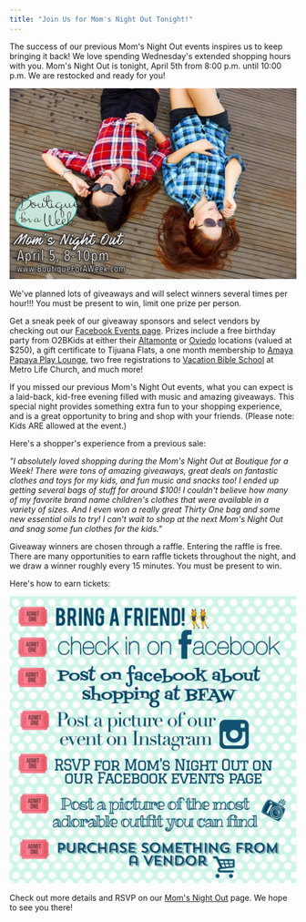 ```yaml
---
title: "Join Us for Mom's Night Out Tonight!"
---
```


The success of our previous Mom's Night Out events inspires us to keep bringing it back! We love spending Wednesday's extended shopping hours with you. Mom's Night Out is tonight, April 5th from 8:00 p.m. until 10:00 p.m. We are restocked and ready for you! 

![](/img/blog/16797711_10154127841245836_3860323383304267148_o.jpg)

We've planned lots of giveaways and will select winners several times per hour!!! You must be present to win, limit one prize per person.

Get a sneak peek of our giveaway sponsors and select vendors by checking out our [Facebook Events page](https://www.facebook.com/events/1870091326536356/). Prizes include a free birthday party from O2BKids at either their [Altamonte](https://www.facebook.com/o2bkidsaltamonte/) or [Oviedo](https://www.facebook.com/O2B-Kids-Oviedo-684084515039352/) locations (valued at $250), a gift certificate to Tijuana Flats, a one month membership to [Amaya Papaya Play Lounge](https://www.facebook.com/amayapapayaplaylounge/?qsefr=1), two free registrations to [Vacation Bible School](http://metrolife.org/events/event/461/vbs-2017:-galactic-starveyors/2017-06-12) at Metro Life Church, and much more!

If you missed our previous Mom's Night Out events, what you can expect is a laid-back, kid-free evening filled with music and amazing giveaways. This special night provides something extra fun to your shopping experience, and is a great opportunity to bring and shop with your friends. (Please note: Kids ARE allowed at the event.)

Here's a shopper's experience from a previous sale:

_"I absolutely loved shopping during the Mom's Night Out at Boutique for a Week! There were tons of amazing giveaways, great deals on fantastic clothes and toys for my kids, and fun music and snacks too! I ended up getting several bags of stuff for around $100! I couldn't believe how many of my favorite brand name children's clothes that were available in a variety of sizes. And I even won a really great Thirty One bag and some new essential oils to try! I can't wait to shop at the next Mom's Night Out and snag some fun clothes for the kids."_

Giveaway winners are chosen through a raffle. Entering the raffle is free. There are many opportunities to earn raffle tickets throughout the night, and we draw a winner roughly every 15 minutes. You must be present to win.

Here's how to earn tickets:

![](/img/blog/17493050_10154209631485836_3453895477837662870_o.jpg)

Check out more details and RSVP on our [Mom's Night Out](https://www.facebook.com/events/1870091326536356/) page. We hope to see you there!
